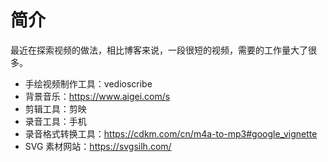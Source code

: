 # 简介

最近在探索视频的做法，相比博客来说，一段很短的视频，需要的工作量大了很多。

- 手绘视频制作工具：vedioscribe
- 背景音乐：https://www.aigei.com/s
- 剪辑工具：剪映
- 录音工具：手机
- 录音格式转换工具：https://cdkm.com/cn/m4a-to-mp3#google_vignette
- SVG 素材网站：https://svgsilh.com/
